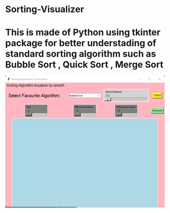 # Sorting-Visualizer
# This is made of Python using tkinter package for better understading of standard sorting algorithm such as Bubble Sort , Quick Sort , Merge Sort
![a](https://github.com/vineeth2281/Sorting-Visualizer/blob/main/sort%201.jpg)
